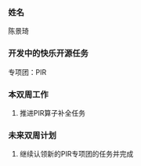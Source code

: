 ### 姓名

陈景琦

### 开发中的快乐开源任务

专项团：PIR

### 本双周工作


1. 推进PIR算子补全任务

### 未来双周计划

1. 继续认领新的PIR专项团的任务并完成
